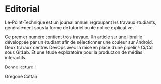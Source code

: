 # Editorial

Le-Point-Technique est un journal annuel regroupant les travaux étudiants, généralement sous la forme de tutoriel ou de notice explicative. 

Ce premier numéro contient trois travaux. Un article sur une librairie développée par un étudiant afin de sélectionner une couleur sur Android.
Deux travaux centrés DevOps avec la mise en place d'une pipeline Ci/Cd sous GitLab.
Et une étude exploratoire pour la production de médias interactifs.

Bonne lecture !

Gregoire Cattan